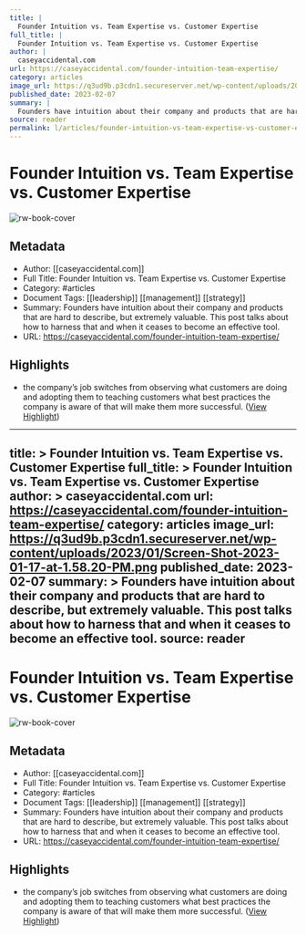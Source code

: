 ```yaml
---
title: |
  Founder Intuition vs. Team Expertise vs. Customer Expertise
full_title: |
  Founder Intuition vs. Team Expertise vs. Customer Expertise
author: |
  caseyaccidental.com
url: https://caseyaccidental.com/founder-intuition-team-expertise/
category: articles
image_url: https://q3ud9b.p3cdn1.secureserver.net/wp-content/uploads/2023/01/Screen-Shot-2023-01-17-at-1.58.20-PM.png
published_date: 2023-02-07
summary: |
  Founders have intuition about their company and products that are hard to describe, but extremely valuable. This post talks about how to harness that and when it ceases to become an effective tool.
source: reader
permalink: l/articles/founder-intuition-vs-team-expertise-vs-customer-expertise
---
```

# Founder Intuition vs. Team Expertise vs. Customer Expertise

![rw-book-cover](https://q3ud9b.p3cdn1.secureserver.net/wp-content/uploads/2023/01/Screen-Shot-2023-01-17-at-1.58.20-PM.png)

## Metadata
- Author: [[caseyaccidental.com]]
- Full Title: Founder Intuition vs. Team Expertise vs. Customer Expertise
- Category: #articles
- Document Tags: [[leadership]] [[management]] [[strategy]] 
- Summary: Founders have intuition about their company and products that are hard to describe, but extremely valuable. This post talks about how to harness that and when it ceases to become an effective tool.
- URL: https://caseyaccidental.com/founder-intuition-team-expertise/

## Highlights
- the company’s job switches from observing what customers are doing and adopting them to teaching customers what best practices the company is aware of that will make them more successful. ([View Highlight](https://read.readwise.io/read/01gt9jnkgdfhnwsdbtfefxybsa))


---
title: >
  Founder Intuition vs. Team Expertise vs. Customer Expertise
full_title: >
  Founder Intuition vs. Team Expertise vs. Customer Expertise
author: >
  caseyaccidental.com
url: https://caseyaccidental.com/founder-intuition-team-expertise/
category: articles
image_url: https://q3ud9b.p3cdn1.secureserver.net/wp-content/uploads/2023/01/Screen-Shot-2023-01-17-at-1.58.20-PM.png
published_date: 2023-02-07
summary: >
  Founders have intuition about their company and products that are hard to describe, but extremely valuable. This post talks about how to harness that and when it ceases to become an effective tool.
source: reader
---
# Founder Intuition vs. Team Expertise vs. Customer Expertise

![rw-book-cover](https://q3ud9b.p3cdn1.secureserver.net/wp-content/uploads/2023/01/Screen-Shot-2023-01-17-at-1.58.20-PM.png)

## Metadata
- Author: [[caseyaccidental.com]]
- Full Title: Founder Intuition vs. Team Expertise vs. Customer Expertise
- Category: #articles
- Document Tags: [[leadership]] [[management]] [[strategy]] 
- Summary: Founders have intuition about their company and products that are hard to describe, but extremely valuable. This post talks about how to harness that and when it ceases to become an effective tool.
- URL: https://caseyaccidental.com/founder-intuition-team-expertise/

## Highlights
- the company’s job switches from observing what customers are doing and adopting them to teaching customers what best practices the company is aware of that will make them more successful. ([View Highlight](https://read.readwise.io/read/01gt9jnkgdfhnwsdbtfefxybsa))


